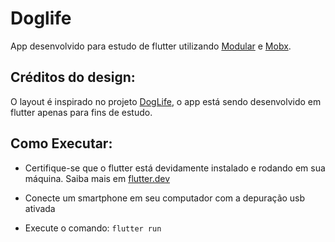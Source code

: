 # Doglife

App desenvolvido para estudo de flutter utilizando [Modular](https://pub.dev/packages/flutter_modular) e [Mobx](https://pub.dev/packages/mobx).

## Créditos do design:

O layout é inspirado no projeto [DogLife](https://www.behance.net/gallery/73935801/Doglife-Ui-Kit-Free-for-Adobe-XD), o app está sendo desenvolvido em flutter apenas para fins de estudo.

## Como Executar:

* Certifique-se que o flutter está devidamente instalado e rodando em sua máquina. Saiba mais em [flutter.dev](https://flutter.dev/docs/get-started/install)

* Conecte um smartphone em seu computador com a depuração usb ativada

* Execute o comando: `flutter run`
